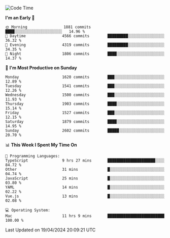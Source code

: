 <!--START_SECTION:waka-->
![Code Time](http://img.shields.io/badge/Code%20Time-3%2C881%20hrs%2047%20mins-blue)

**I'm an Early 🐤** 

```text
🌞 Morning                1881 commits        ████░░░░░░░░░░░░░░░░░░░░░   14.96 % 
🌆 Daytime                4566 commits        █████████░░░░░░░░░░░░░░░░   36.32 % 
🌃 Evening                4319 commits        █████████░░░░░░░░░░░░░░░░   34.35 % 
🌙 Night                  1806 commits        ████░░░░░░░░░░░░░░░░░░░░░   14.37 % 
```
📅 **I'm Most Productive on Sunday** 

```text
Monday                   1620 commits        ███░░░░░░░░░░░░░░░░░░░░░░   12.89 % 
Tuesday                  1541 commits        ███░░░░░░░░░░░░░░░░░░░░░░   12.26 % 
Wednesday                1500 commits        ███░░░░░░░░░░░░░░░░░░░░░░   11.93 % 
Thursday                 1903 commits        ████░░░░░░░░░░░░░░░░░░░░░   15.14 % 
Friday                   1527 commits        ███░░░░░░░░░░░░░░░░░░░░░░   12.15 % 
Saturday                 1879 commits        ████░░░░░░░░░░░░░░░░░░░░░   14.95 % 
Sunday                   2602 commits        █████░░░░░░░░░░░░░░░░░░░░   20.70 % 
```


📊 **This Week I Spent My Time On** 

```text
💬 Programming Languages: 
TypeScript               9 hrs 27 mins       █████████████████████░░░░   84.72 % 
Other                    31 mins             █░░░░░░░░░░░░░░░░░░░░░░░░   04.74 % 
JavaScript               25 mins             █░░░░░░░░░░░░░░░░░░░░░░░░   03.80 % 
YAML                     14 mins             █░░░░░░░░░░░░░░░░░░░░░░░░   02.22 % 
Vue.js                   13 mins             █░░░░░░░░░░░░░░░░░░░░░░░░   02.08 % 

💻 Operating System: 
Mac                      11 hrs 9 mins       █████████████████████████   100.00 % 
```


 Last Updated on 19/04/2024 20:09:21 UTC
<!--END_SECTION:waka-->
